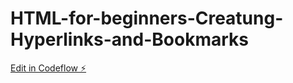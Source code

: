 # HTML-for-beginners-Creatung-Hyperlinks-and-Bookmarks

[Edit in Codeflow ⚡️](https://stackblitz.com/~/github.com/sathvik-shettyy/HTML-for-beginners-Creatung-Hyperlinks-and-Bookmarks)